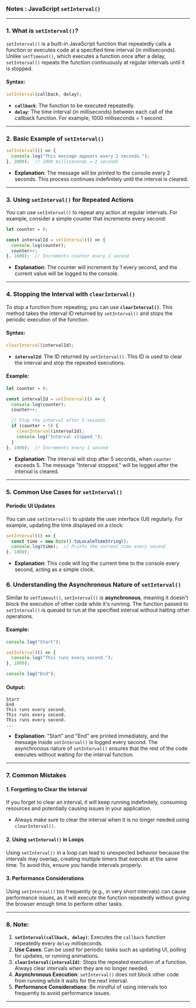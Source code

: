 ### **Notes : JavaScript `setInterval()`**
---

### **1. What is `setInterval()`?**

`setInterval()` is a built-in JavaScript function that repeatedly calls a function or executes code at a specified time interval (in milliseconds). Unlike `setTimeout()`, which executes a function once after a delay, `setInterval()` repeats the function continuously at regular intervals until it is stopped.

#### **Syntax**:
```javascript
setInterval(callback, delay);
```

- **`callback`**: The function to be executed repeatedly.
- **`delay`**: The time interval (in milliseconds) between each call of the callback function. For example, 1000 milliseconds = 1 second.

---

### **2. Basic Example of `setInterval()`**

```javascript
setInterval(() => {
  console.log("This message appears every 2 seconds.");
}, 2000);  // 2000 milliseconds = 2 seconds
```

- **Explanation**: The message will be printed to the console every 2 seconds. This process continues indefinitely until the interval is cleared.

---

### **3. Using `setInterval()` for Repeated Actions**

You can use `setInterval()` to repeat any action at regular intervals. For example, consider a simple counter that increments every second:

```javascript
let counter = 0;

const intervalId = setInterval(() => {
  console.log(counter);
  counter++;
}, 1000);  // Increments counter every 1 second
```

- **Explanation**: The counter will increment by 1 every second, and the current value will be logged to the console.

---

### **4. Stopping the Interval with `clearInterval()`**

To stop a function from repeating, you can use **`clearInterval()`**. This method takes the interval ID returned by `setInterval()` and stops the periodic execution of the function.

#### **Syntax**:
```javascript
clearInterval(intervalId);
```

- **`intervalId`**: The ID returned by `setInterval()`. This ID is used to clear the interval and stop the repeated executions.

#### Example:

```javascript
let counter = 0;

const intervalId = setInterval(() => {
  console.log(counter);
  counter++;

  // Stop the interval after 5 seconds
  if (counter > 5) {
    clearInterval(intervalId);
    console.log("Interval stopped.");
  }
}, 1000);  // Increments every 1 second
```

- **Explanation**: The interval will stop after 5 seconds, when `counter` exceeds 5. The message "Interval stopped." will be logged after the interval is cleared.

---

### **5. Common Use Cases for `setInterval()`**

#### **Periodic UI Updates**

You can use `setInterval()` to update the user interface (UI) regularly. For example, updating the time displayed on a clock:

```javascript
setInterval(() => {
  const time = new Date().toLocaleTimeString();
  console.log(time);  // Prints the current time every second
}, 1000);
```

- **Explanation**: This code will log the current time to the console every second, acting as a simple clock.


### **6. Understanding the Asynchronous Nature of `setInterval()`**

Similar to `setTimeout()`, `setInterval()` is **asynchronous**, meaning it doesn't block the execution of other code while it's running. The function passed to `setInterval()` is queued to run at the specified interval without halting other operations.

#### Example:

```javascript
console.log("Start");

setInterval(() => {
  console.log("This runs every second.");
}, 1000);

console.log("End");
```

#### **Output**:
```
Start
End
This runs every second.
This runs every second.
This runs every second.
...
```

- **Explanation**: "Start" and "End" are printed immediately, and the message inside `setInterval()` is logged every second. The asynchronous nature of `setInterval()` ensures that the rest of the code executes without waiting for the interval function.

---

### **7. Common Mistakes**

#### **1. Forgetting to Clear the Interval**
If you forget to clear an interval, it will keep running indefinitely, consuming resources and potentially causing issues in your application.

- Always make sure to clear the interval when it is no longer needed using `clearInterval()`.

#### **2. Using `setInterval()` in Loops**
Using `setInterval()` in a loop can lead to unexpected behavior because the intervals may overlap, creating multiple timers that execute at the same time. To avoid this, ensure you handle intervals properly.

#### **3. Performance Considerations**
Using `setInterval()` too frequently (e.g., in very short intervals) can cause performance issues, as it will execute the function repeatedly without giving the browser enough time to perform other tasks.

---

### **8. Note:**

1. **`setInterval(callback, delay)`**: Executes the `callback` function repeatedly every `delay` milliseconds.
2. **Use Cases**: Can be used for periodic tasks such as updating UI, polling for updates, or running animations.
3. **`clearInterval(intervalId)`**: Stops the repeated execution of a function. Always clear intervals when they are no longer needed.
4. **Asynchronous Execution**: `setInterval()` does not block other code from running while it waits for the next interval.
5. **Performance Considerations**: Be mindful of using intervals too frequently to avoid performance issues.

---
